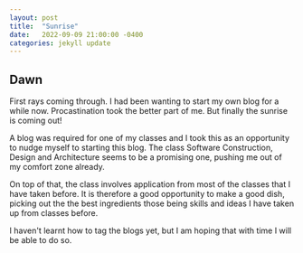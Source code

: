 ```yaml
---
layout: post
title:  "Sunrise"
date:   2022-09-09 21:00:00 -0400
categories: jekyll update
---
```

## Dawn
First rays coming through. I had been wanting to start my own blog for a while now. Procastination took the better part of me. But finally the sunrise is coming out!

A blog was required for one of my classes and I took this as an opportunity to nudge myself to starting this blog. The class Software Construction, Design and Architecture seems to be a promising one, pushing me out of my comfort zone already.

On top of that, the class involves application from most of the classes that I have taken before. It is therefore a good opportunity to make a good dish, picking out the the best ingredients those being skills and ideas I have taken up from classes before.

I haven't learnt how to tag the blogs yet, but I am hoping that with time I will be able to do so.
